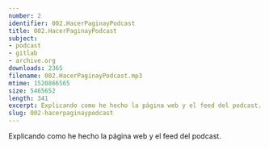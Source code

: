 ```yaml
---
number: 2
identifier: 002.HacerPaginayPodcast
title: 002.HacerPaginayPodcast
subject:
- podcast
- gitlab
- archive.org
downloads: 2365
filename: 002.HacerPaginayPodcast.mp3
mtime: 1520866565
size: 5465652
length: 341
excerpt: Explicando como he hecho la página web y el feed del podcast.
slug: 002-hacerpaginaypodcast
---
```

Explicando como he hecho la página web y el feed del podcast.